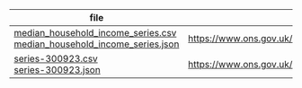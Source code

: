 | file                                                                                                                                                                                   | Source location                                                                                                                                                           |
|----------------------------------------------------------------------------------------------------------------------------------------------------------------------------------------| ------------------------------------------------------------------------------------------------------------------------------------------------------------------------- |
| [median_household_income_series.csv](median_household_income_time_series_year_2021.csv)<br/> [median_household_income_series.json](median_household_income_time_series_year_2021.json) | https://www.ons.gov.uk/peoplepopulationandcommunity/personalandhouseholdfinances/incomeandwealth/bulletins/householddisposableincomeandinequality/financialyearending2021 |
| [series-300923.csv](./series-300923.csv)<br/>[series-300923.json](./series-300923.json)                                                                                                | https://www.ons.gov.uk/economy/inflationandpriceindices/timeseries/l55o/mm23                                                                                              |
